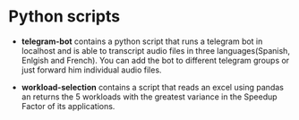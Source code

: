 # Python scripts

* **telegram-bot** contains a python script that runs a telegram bot in localhost and is able to transcript audio files in three languages(Spanish, Enlgish and French). You can add the bot to different telegram groups or just forward him individual audio files.

* **workload-selection** contains a script that reads an excel using pandas an returns the 5 workloads with the greatest variance in the Speedup Factor of its applications.

